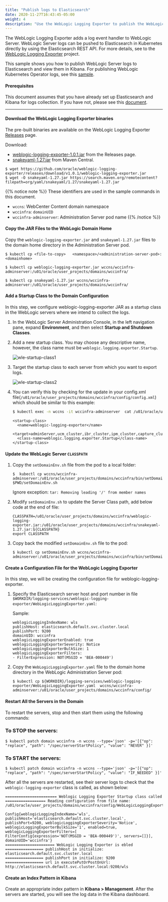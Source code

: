```yaml
---
title: "Publish logs to Elasticsearch"
date: 2020-11-27T16:43:45-05:00
weight: 4
description: "Use the WebLogic Logging Exporter to publish the WebLogic Server logs to Elasticsearch."
---
```


The WebLogic Logging Exporter adds a log event handler to WebLogic Server. WebLogic Server logs can be pushed to Elasticsearch in Kubernetes directly
by using the Elasticsearch REST API. For more details, see to the [WebLogic Logging Exporter](https://github.com/oracle/weblogic-logging-exporter) project.  

This sample shows you how to publish WebLogic Server logs to Elasticsearch and view them in Kibana. For publishing WebLogic Kubernetes Operator logs, see this [sample](https://oracle.github.io/weblogic-kubernetes-operator/samples/elastic-stack/operator/).

#### Prerequisites

This document assumes that you have already set up Elasticsearch and Kibana for logs collection. If you have not, please see this [document](https://github.com/oracle/weblogic-kubernetes-operator/tree/master/kubernetes/samples/scripts/elasticsearch-and-kibana).

---  

#### Download the WebLogic Logging Exporter binaries

The pre-built binaries are available on the WebLogic Logging Exporter [Releases](https://github.com/oracle/weblogic-logging-exporter/releases) page.  

Download:

* [weblogic-logging-exporter-1.0.1.jar](https://github.com/oracle/weblogic-logging-exporter/releases/download/v1.0.1/weblogic-logging-exporter.jar) from the Releases page.
* [snakeyaml-1.27.jar](https://repo1.maven.org/maven2/org/yaml/snakeyaml/1.27/snakeyaml-1.27.jar) from Maven Central.

```
$ wget https://github.com/oracle/weblogic-logging-exporter/releases/download/v1.0.1/weblogic-logging-exporter.jar
$ wget -O snakeyaml-1.27.jar https://search.maven.org/remotecontent?filepath=org/yaml/snakeyaml/1.27/snakeyaml-1.27.jar

```
{{% notice note %}} These identifiers are used in the sample commands in this document.

* `wccns`: WebCenter Content domain namespace
* `wccinfra`: `domainUID`
* `wccinfra-adminserver`: Administration Server pod name
{{% /notice %}}

#### Copy the JAR Files to the WebLogic Domain Home

Copy the `weblogic-logging-exporter.jar` and `snakeyaml-1.27.jar` files to the domain home directory in the Administration Server pod.

```
$ kubectl cp <file-to-copy>   <namespace>/<administration-server-pod>:<domainhome>

```

```
$ kubectl cp weblogic-logging-exporter.jar wccns/wccinfra-adminserver:/u01/oracle/user_projects/domains/wccinfra/

$ kubectl cp snakeyaml-1.27.jar wccns/wccinfra-adminserver:/u01/oracle/user_projects/domains/wccinfra/

```

#### Add a Startup Class to the Domain Configuration

In this step, we configure weblogic-logging-exporter JAR as a startup class in the WebLogic servers where we intend to collect the logs.

1. In the WebLogic Server Administration Console, in the left navigation pane, expand **Environment**, and then select **Startup and Shutdown Classes**.

1. Add a new startup class. You may choose any descriptive name, however, the class name must be `weblogic.logging.exporter.Startup`.

    ![wle-startup-class1](images/wle-startup-class1.png)

1. Target the startup class to each server from which you want to export logs.

    ![wle-startup-class2](images/wle-startup-class2.png)

1. You can verify this by checking for the update in your config.xml file(`/u01/oracle/user_projects/domains/wccinfra/config/config.xml`) which should be similar to this example:
    ```bash
    $ kubectl exec -n wccns -it wccinfra-adminserver  cat /u01/oracle/user_projects/domains/wccinfra/config/config.xml
    ```
    ```
    <startup-class>
      <name>weblogic-logging-exporter</name>
      <target>adminServer,ucm_cluster,ibr_cluster,ipm_cluster,capture_cluster,wccadf_cluster</target>
      <class-name>weblogic.logging.exporter.Startup</class-name>
    </startup-class>
    ```  

#### Update the WebLogic Server `CLASSPATH`

1. Copy the `setDomainEnv.sh` file from the pod to a local folder:
    ```
    $  kubectl cp wccns/wccinfra-adminserver:/u01/oracle/user_projects/domains/wccinfra/bin/setDomainEnv.sh $PWD/setDomainEnv.sh
    
    ```
	
	Ignore exception: `tar: Removing leading '/' from member names`

1. Modify `setDomainEnv.sh` to update the Server Class path, add below code  at the end of file:
    ```
    CLASSPATH=/u01/oracle/user_projects/domains/wccinfra/weblogic-logging-exporter.jar:/u01/oracle/user_projects/domains/wccinfra/snakeyaml-1.27.jar:${CLASSPATH}
    export CLASSPATH
    ```  

1. Copy back the modified `setDomainEnv.sh` file to the pod:
	```
	$ kubectl cp setDomainEnv.sh wccns/wccinfra-adminserver:/u01/oracle/user_projects/domains/wccinfra/bin/setDomainEnv.sh
	```

#### Create a Configuration File for the WebLogic Logging Exporter  

In this step, we will be creating the configuration file for weblogic-logging-exporter.

1. Specify the Elasticsearch server host and port number in file `$WORKDIR/logging-services/weblogic-logging-exporter/WebLogicLoggingExporter.yaml`:

	Sample:
	```
	weblogicLoggingIndexName: wls
	publishHost: elasticsearch.default.svc.cluster.local
	publishPort: 9200
	domainUID: wccinfra
	weblogicLoggingExporterEnabled: true
	weblogicLoggingExporterSeverity: Notice
	weblogicLoggingExporterBulkSize: 1
	weblogicLoggingExporterFilters:
	- FilterExpression: NOT(MSGID = 'BEA-000449')
	```  

2. Copy the `WebLogicLoggingExporter.yaml` file to the domain home directory in the WebLogic Administration Server pod:
	```
	$ kubectl cp ${WORKDIR}/logging-services/weblogic-logging-exporter/WebLogicLoggingExporter.yaml  wccns/wccinfra-adminserver:/u01/oracle/user_projects/domains/wccinfra/config/
	```  

#### Restart All the Servers in the Domain

To restart the servers, stop and then start them using the following commands:

### To STOP the servers:
```
$ kubectl patch domain wccinfra -n wccns --type='json' -p='[{"op": "replace", "path": "/spec/serverStartPolicy", "value": "NEVER" }]'
```

### To START the servers:
```
$ kubectl patch domain wccinfra -n wccns --type='json' -p='[{"op": "replace", "path": "/spec/serverStartPolicy", "value": "IF_NEEDED" }]'
```

After all the servers are restarted, see their server logs to check that the `weblogic-logging-exporter` class is called, as shown below:
```
======================= Weblogic Logging Exporter Startup class called 
================== Reading configuration from file name: /u01/oracle/user_projects/domains/wccinfra/config/WebLogicLoggingExporter.yaml 
  
Config{weblogicLoggingIndexName='wls', publishHost='elasticsearch.default.svc.cluster.local', publishPort=9200, weblogicLoggingExporterSeverity='Notice', weblogicLoggingExporterBulkSize='1', enabled=true, weblogicLoggingExporterFilters=[
FilterConfig{expression='NOT(MSGID = 'BEA-000449')', servers=[]}], domainUID='wccinfra'} 
====================== WebLogic Logging Exporter is ebled 
================= publishHost in initialize: elasticsearch.default.svc.cluster.local 
================= publishPort in initialize: 9200 
================= url in executePutOrPostOnUrl: http://elasticsearch.default.svc.cluster.local:9200/wls
```  

#### Create an Index Pattern in Kibana  
Create an appropriate index pattern in **Kibana > Management**. After the servers are started, you will see the log data in the Kibana dashboard.

